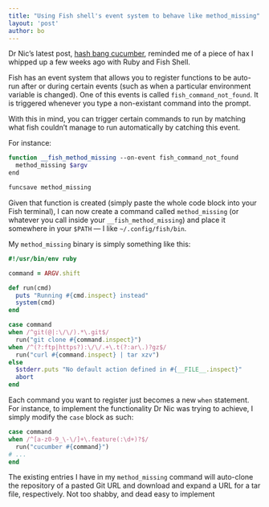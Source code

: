 ```yaml
---
title: "Using Fish shell's event system to behave like method_missing"
layout: 'post'
author: bo
---
```


Dr Nic’s latest post, [hash bang
cucumber](http://drnicwilliams.com/2009/10/07/hash-bang-cucumber/),
reminded me of a piece of hax I whipped up a few weeks ago with Ruby and
Fish Shell.

Fish has an event system that allows you to register functions to be
auto-run after or during certain events (such as when a particular
environment variable is changed). One of this events is called
`fish_command_not_found`. It is triggered whenever you type a
non-existant command into the prompt.

With this in mind, you can trigger certain commands to run by matching
what fish couldn’t manage to run automatically by catching this event.

For instance:

``` bash
function __fish_method_missing --on-event fish_command_not_found
  method_missing $argv
end

funcsave method_missing
```

Given that function is created (simply paste the whole code block into
your Fish terminal), I can now create a command called
`method_missing` (or whatever you call inside your
`__fish_method_missing`) and place it somewhere in your `$PATH` — I like
`~/.config/fish/bin`.

My `method_missing` binary is simply something like this:

``` ruby
#!/usr/bin/env ruby

command = ARGV.shift

def run(cmd)
  puts "Running #{cmd.inspect} instead"
  system(cmd)
end

case command
when /^git(@|:\/\/).*\.git$/
  run("git clone #{command.inspect}")
when /^(?:ftp|https?):\/\/.+\.t(?:ar\.)?gz$/
  run("curl #{command.inspect} | tar xzv")
else
  $stderr.puts "No default action defined in #{__FILE__.inspect}"
  abort
end
```

Each command you want to register just becomes a new `when`
statement. For instance, to implement the functionality Dr Nic was
trying to achieve, I simply modify the `case` block as such:

``` ruby
case command
when /^[a-z0-9_\-\/]+\.feature(:\d+)?$/
  run("cucumber #{command}")
# ... 
end
```

The existing entries I have in my `method_missing` command will
auto-clone the repository of a pasted Git URL and download and expand a
URL for a tar file, respectively. Not too shabby, and dead easy to
implement

